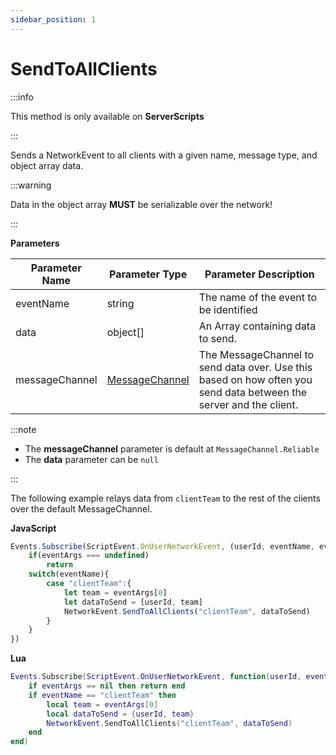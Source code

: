 ```yaml
---
sidebar_position: 1
---
```


# SendToAllClients

:::info

This method is only available on **ServerScripts**

:::

Sends a NetworkEvent to all clients with a given name, message type, and object array data.

:::warning

Data in the object array **MUST** be serializable over the network!

:::

**Parameters**

Parameter Name | Parameter Type | Parameter Description
--- | --- | ---
eventName | string | The name of the event to be identified
data | object[] | An Array containing data to send.
messageChannel | [MessageChannel](./../messagechannel/index.md) | The MessageChannel to send data over. Use this based on how often you send data between the server and the client.

:::note

+ The **messageChannel** parameter is default at `MessageChannel.Reliable`
+ The **data** parameter can be `null`

:::

The following example relays data from `clientTeam` to the rest of the clients over the default MessageChannel.

**JavaScript**
```js
Events.Subscribe(ScriptEvent.OnUserNetworkEvent, (userId, eventName, eventArgs) => {
    if(eventArgs === undefined)
        return
    switch(eventName){
        case "clientTeam":{
            let team = eventArgs[0]
            let dataToSend = [userId, team]
            NetworkEvent.SendToAllClients("clientTeam", dataToSend)
        }
    }
})
```

**Lua**
```lua
Events.Subscribe(ScriptEvent.OnUserNetworkEvent, function(userId, eventName, eventArgs)
    if eventArgs == nil then return end
    if eventName == "clientTeam" then
        local team = eventArgs[0]
        local dataToSend = {userId, team}
        NetworkEvent.SendToAllClients("clientTeam", dataToSend)
    end
end)
```